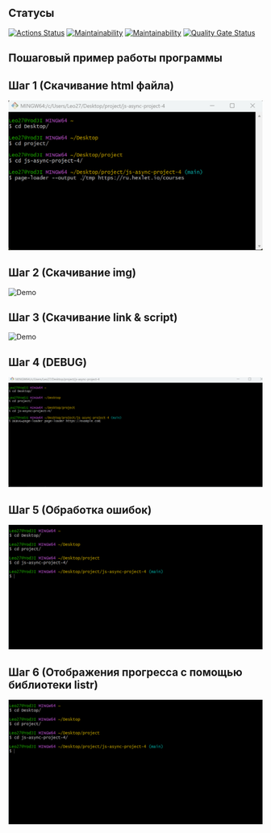 
## Статусы

[![Actions Status](https://github.com/YodJI27/js-async-project-4/actions/workflows/hexlet-check.yml/badge.svg)](https://github.com/YodJI27/js-async-project-4/actions)
[![Maintainability](https://qlty.sh/badges/560cd774-966b-4326-8fa2-72e937776c9d/maintainability.svg)](https://qlty.sh/gh/YodJI27/projects/js-async-project-4)
[![Maintainability](https://qlty.sh/badges/560cd774-966b-4326-8fa2-72e937776c9d/maintainability.svg)](https://qlty.sh/gh/YodJI27/projects/js-async-project-4)
[![Quality Gate Status](https://sonarcloud.io/api/project_badges/measure?project=YodJI27_js-async-project-4&metric=alert_status)](https://sonarcloud.io/summary/new_code?id=YodJI27_js-async-project-4)



## Пошаговый пример работы программы

## Шаг 1 (Скачивание html файла)

![Demo](page-loader.gif)

## Шаг 2 (Скачивание img)

![Demo](page-loader-2.gif)

## Шаг 3 (Скачивание link & script)

![Demo](page-loader-3.gif)

## Шаг 4 (DEBUG)

![Demo](page-loader-4.gif)

## Шаг 5 (Обработка ошибок)

![Demo](page-loader-5.gif)

## Шаг 6 (Отображения прогресса с помощью библиотеки listr)

![Demo](page-loader-5.gif)